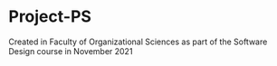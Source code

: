 # Project-PS
Created in Faculty of Organizational Sciences as part of the Software Design course in November 2021
